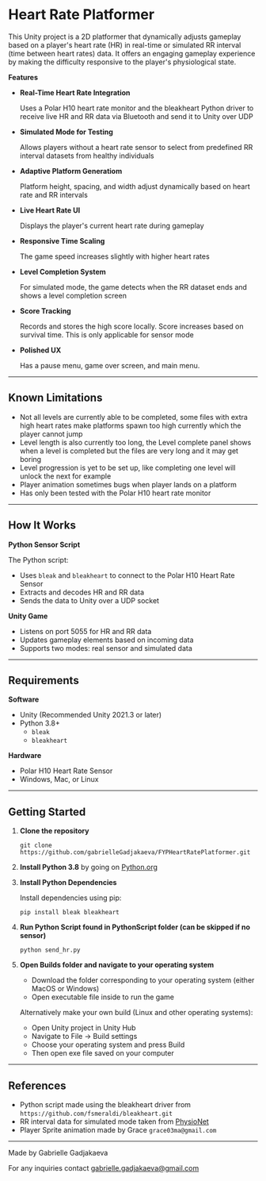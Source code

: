 # **Heart Rate Platformer**

This Unity project is a 2D platformer that dynamically adjusts gameplay based on a player's heart rate (HR) in real-time or simulated RR interval (time between heart rates) data. It offers an engaging gameplay experience by making the difficulty responsive to the player's physiological state.

**Features**
- **Real-Time Heart Rate Integration**
  
  Uses a Polar H10 heart rate monitor and the bleakheart Python driver to receive live HR and RR data via Bluetooth and send it to Unity over UDP
- **Simulated Mode for Testing**
  
  Allows players without a heart rate sensor to select from predefined RR interval datasets from healthy individuals
- **Adaptive Platform Generatiom**
  
  Platform height, spacing, and width adjust dynamically based on heart rate and RR intervals
- **Live Heart Rate UI**
  
  Displays the player's current heart rate during gameplay
- **Responsive Time Scaling**
  
  The game speed increases slightly with higher heart rates
- **Level Completion System**
  
  For simulated mode, the game detects when the RR dataset ends and shows a level completion screen
- **Score Tracking**
  
  Records and stores the high score locally. Score increases based on survival time. This is only applicable for sensor mode
- **Polished UX**
  
  Has a pause menu, game over screen, and main menu.

---

## **Known Limitations**

- Not all levels are currently able to be completed, some files with extra high heart rates make platforms spawn too high currently which the player cannot jump
- Level length is also currently too long, the Level complete panel shows when a level is completed but the files are very long and it may get boring
- Level progression is yet to be set up, like completing one level will unlock the next for example
- Player animation sometimes bugs when player lands on a platform
- Has only been tested with the Polar H10 heart rate monitor

---

## **How It Works**

**Python Sensor Script**

The Python script:
- Uses `bleak` and `bleakheart` to connect to the Polar H10 Heart Rate Sensor
- Extracts and decodes HR and RR data
- Sends the data to Unity over a UDP socket

**Unity Game**
- Listens on port 5055 for HR and RR data
- Updates gameplay elements based on incoming data
- Supports two modes: real sensor and simulated data

---

## **Requirements**

**Software**
- Unity (Recommended Unity 2021.3 or later)
- Python 3.8+
  - `bleak`
  - `bleakheart`

**Hardware**
- Polar H10 Heart Rate Sensor
- Windows, Mac, or Linux

---

## **Getting Started**

1. **Clone the repository**
   
   `git clone https://github.com/gabrielleGadjakaeva/FYPHeartRatePlatformer.git`

2. **Install Python 3.8** by going on [Python.org](https://www.python.org/downloads/release/python-3810/)

3. **Install Python Dependencies**
   
   Install dependencies using pip:
   
   `pip install bleak bleakheart`

5. **Run Python Script found in PythonScript folder (can be skipped if no sensor)**

   `python send_hr.py`

6. **Open Builds folder and navigate to your operating system**
   
   - Download the folder corresponding to your operating system (either MacOS or Windows)
   - Open executable file inside to run the game

   Alternatively make your own build (Linux and other operating systems):

   - Open Unity project in Unity Hub
   - Navigate to File -> Build settings
   - Choose your operating system and press Build
   - Then open exe file saved on your computer

---

## **References**

- Python script made using the bleakheart driver from `https://github.com/fsmeraldi/bleakheart.git`
- RR interval data for simulated mode taken from [PhysioNet](https://physionet.org/content/rr-interval-healthy-subjects/1.0.0/)
- Player Sprite animation made by Grace `grace03ma@gmail.com`

---

Made by Gabrielle Gadjakaeva

For any inquiries contact gabrielle.gadjakaeva@gmail.com
